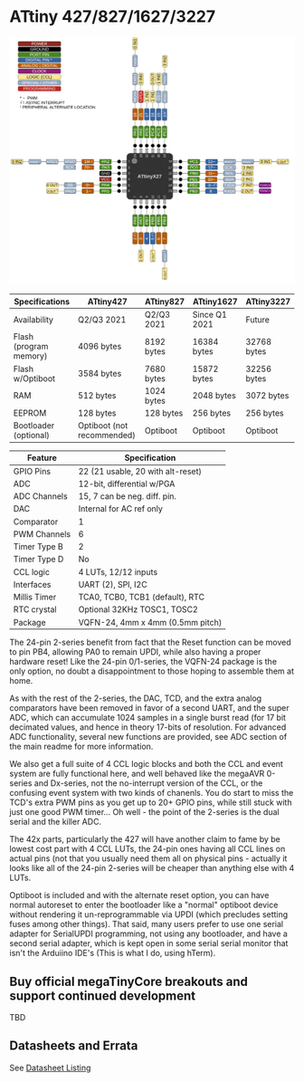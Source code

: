 # ATtiny 427/827/1627/3227
![x27 Pin Mapping](ATtiny_x27.gif "Arduino Pin Mapping for ATtiny x27")

 Specifications       |    ATtiny427   |   ATtiny827   |   ATtiny1627  |  ATtiny3227   |
----------------------|----------------|---------------|---------------|---------------|
Availability          |    Q2/Q3 2021  |    Q2/Q3 2021 | Since Q1 2021 |    Future     |
Flash (program memory)|     4096 bytes |    8192 bytes |   16384 bytes |   32768 bytes |
Flash w/Optiboot      |     3584 bytes |    7680 bytes |   15872 bytes |   32256 bytes |
RAM                   |      512 bytes |    1024 bytes |    2048 bytes |    3072 bytes |
EEPROM                |      128 bytes |     128 bytes |     256 bytes |     256 bytes |
Bootloader (optional) | Optiboot (not recommended) | Optiboot | Optiboot |    Optiboot |


Feature       |             Specification         |
--------------|-----------------------------------|
GPIO Pins     | 22 (21 usable, 20 with alt-reset) |
ADC           |        12-bit, differential w/PGA |
ADC Channels  |      15, 7 can be neg. diff. pin. |
DAC           |          Internal for AC ref only |
Comparator    |                                 1 |
PWM Channels  |                                 6 |
Timer Type B  |                                 2 |
Timer Type D  |                                No |
CCL logic     |              4 LUTs, 12/12 inputs |
Interfaces    |                UART (2), SPI, I2C |
Millis Timer  |   TCA0, TCB0, TCB1 (default), RTC |
RTC crystal   |      Optional  32KHz TOSC1, TOSC2 |
Package       |  VQFN-24, 4mm x 4mm (0.5mm pitch) |

The 24-pin 2-series benefit from fact that the Reset function can be moved to pin PB4, allowing PA0 to remain UPDI, while also having a proper hardware reset! Like the 24-pin 0/1-series, the VQFN-24 package is the only option, no doubt a disappointment to those hoping to assemble them at home.

As with the rest of the 2-series, the DAC, TCD, and the extra analog comparators have been removed in favor of a second UART, and the super ADC, which can accumulate 1024 samples in a single burst read (for 17 bit decimated values, and hence in theory 17-bits of resolution. For advanced ADC functionality, several new functions are provided, see ADC section of the main readme for more information.

We also get a full suite of 4 CCL logic blocks and both the CCL and event system are fully functional here, and well behaved like the megaAVR 0-series and Dx-series, not the no-interrupt version of the CCL, or the confusing event system with two kinds of chanenls. You do start to miss the TCD's extra PWM pins as you get up to 20+ GPIO pins, while still stuck with just one good PWM timer... Oh well - the point of the 2-series is the dual serial and the killer ADC.

The 42x parts, particularly the 427 will have another claim to fame by be lowest cost part with 4 CCL LUTs, the 24-pin ones having all CCL lines on actual pins (not that you usually need them all on physical pins - actually it looks like all of the 24-pin 2-series will be cheaper than anything else with 4 LUTs.

Optiboot is included and with the alternate reset option, you can have normal autoreset to enter the bootloader like a "normal" optiboot device without rendering it un-reprogrammable via UPDI (which precludes setting fuses among other things). That said, many users prefer to use one serial adapter for SerialUPDI programming, not using any bootloader, and have a second serial adapter, which is kept open in some serial serial monitor that isn't the Arduiino IDE's (This is what I do, using hTerm).

## Buy official megaTinyCore breakouts and support continued development
TBD




## Datasheets and Errata
See [Datasheet Listing](Datasheets.md)
